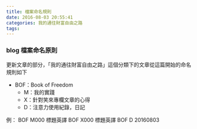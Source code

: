 ```yaml
---
title: 檔案命名規則
date: 2016-08-03 20:55:41
categories: 我的通往財富自由之路
tags:
---
```


### blog 檔案命名原則

更新文章的部分，「我的通往財富自由之路」這個分類下的文章從這篇開始的命名規則如下

- BOF：Book of Freedom
    - M：我的實踐
    - X：針對笑來專欄文章的心得
    - D：注意力使用紀錄，日記

例：
BOF M000 標題英譯
BOF X000 標題英譯
BOF D 20160803
